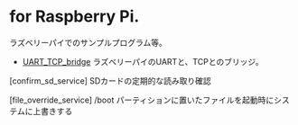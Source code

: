# for Raspberry Pi.

ラズベリーパイでのサンプルプログラム等。

 * [UART_TCP_bridge](https:RaspberryPi/tree/main/UART_TCP_bridge) ラズベリーパイのUARTと、TCPとのブリッジ。

[confirm_sd_service] SDカードの定期的な読み取り確認

[file_override_service] /boot パーティションに置いたファイルを起動時にシステムに上書きする

